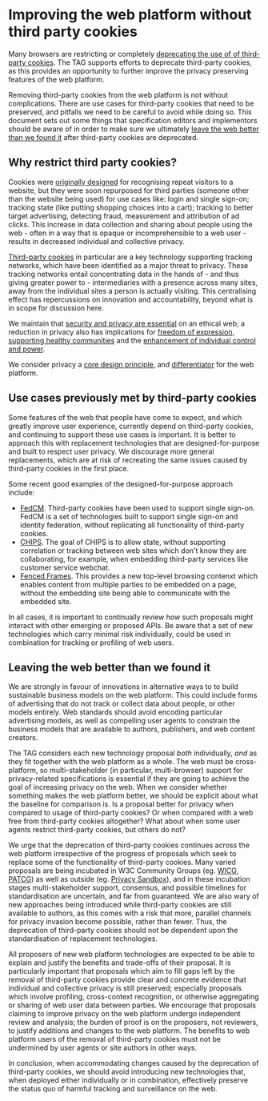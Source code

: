 # Improving the web platform without third party cookies

Many browsers are restricting or completely [deprecating the use of of third-party cookies](https://webkit.org/blog/10218/full-third-party-cookie-blocking-and-more/). The TAG supports efforts to deprecate third-party cookies, as this provides an opportunity to further improve the privacy preserving features of the web platform.

Removing third-party cookies from the web platform is not without complications. There are use cases for third-party cookies that need to be preserved, and pitfalls we need to be careful to avoid while doing so. This document sets out some things that specification editors and implementors should be aware of in order to make sure we ultimately [leave the web better than we found it](https://www.w3.org/TR/design-principles/#leave-the-web-better) after third-party cookies are deprecated.

## Why restrict third party cookies?

Cookies were [originally designed](https://www.rfc-editor.org/rfc/rfc2109.html) for recognising repeat visitors to a website, but they were soon repurposed for third parties (someone other than the website being used) for use cases like: login and single sign-on; tracking state (like putting shopping choices into a cart); tracking to better target advertising, detecting fraud, measurement and attribution of ad clicks. This increase in data collection and sharing about people using the web - often in a way that is opaque or incomprehensible to a web user - results in decreased individual and collective privacy.

[Third-party cookies](https://datatracker.ietf.org/doc/html/draft-ietf-httpbis-rfc6265bis-11#name-third-party-cookies) in particular are a key technology supporting tracking networks, which have been identified as a major threat to privacy. These tracking networks entail concentrating data in the hands of - and thus giving greater power to - intermediaries with a presence across many sites, away from the individual sites a person is actually visiting. This centralising effect has repercussions on innovation and accountability, beyond what is in scope for discussion here.

We maintain that [security and privacy are essential](https://w3ctag.github.io/ethical-web-principles/#privacy) on an ethical web; a reduction in privacy also has implications for [freedom of expression](https://w3ctag.github.io/ethical-web-principles/#expression), [supporting healthy communities](https://w3ctag.github.io/ethical-web-principles/#community) and the [enhancement of individual control and power](https://w3ctag.github.io/ethical-web-principles/#control). 

We consider privacy a [core design principle](https://www.w3.org/2001/tag/doc/unsanctioned-tracking/), and [differentiator](https://www.w3.org/2001/tag/doc/private-browsing-modes/) for the web platform.

## Use cases previously met by third-party cookies

Some features of the web that people have come to expect, and which greatly improve user experience, currently depend on third-party cookies, and continuing to support these use cases is important. It is better to approach this with replacement technologies that are designed-for-purpose and built to respect user privacy. We discourage more general replacements, which are at risk of recreating the same issues caused by third-party cookies in the first place.

Some recent good examples of the designed-for-purpose approach include:

* [FedCM](https://github.com/w3ctag/design-reviews/issues/718). Third-party cookies have been used to support single sign-on. FedCM is a set of technologies built to support single sign-on and identity federation, without replicating all functionality of third-party cookies.
* [CHIPS](https://github.com/w3ctag/design-reviews/issues/654). The goal of CHIPS is to allow state, without supporting correlation or tracking between web sites which don't know they are collaborating, for example, when embedding third-party services like customer service webchat.
* [Fenced Frames](https://github.com/w3ctag/design-reviews/issues/735). This provides a new top-level browsing contenxt which enables content from multiple parties to be embedded on a page, without the embedding site being able to communicate with the embedded site. 

In all cases, it is important to continually review how such proposals might interact with other emerging or proposed APIs. Be aware that a set of new technologies which carry minimal risk individually, could be used in combination for tracking or profiling of web users.

## Leaving the web better than we found it

We are strongly in favour of innovations in alternative ways to to build sustainable business models on the web platform. This could include forms of advertising that do not track or collect data about people, or other models entirely. Web standards should avoid encoding particular advertising models, as well as compelling user agents to constrain the business models that are available to authors, publishers, and web content creators.

The TAG considers each new technology proposal *both* individually, *and* as they fit together with the web platform as a whole. The web must be cross-platform, so multi-stakeholder (in particular, multi-browser) support for privacy-related specifications is essential if they are going to achieve the goal of increasing privacy on the web. When we consider whether something makes the web platform better, we should be explicit about what the baseline for comparison is. Is a proposal better for privacy when compared to usage of third-party cookies? Or when compared with a web free from third-party cookies altogether? What about when some user agents restrict third-party cookies, but others do not?

We urge that the deprecation of third-party cookies continues across the web platform irrespective of the progress of proposals which seek to replace some of the functionality of third-party cookies.
Many varied proposals are being incubated in W3C Community Groups (eg. [WICG](https://wicg.io/), [PATCG](https://patcg.github.io/)) as well as outside (eg. [Privacy Sandbox](https://www.privacysandbox.com/)), and in these incubation stages multi-stakeholder support, consensus, and possible timelines for standardisation are uncertain, and far from guaranteed. 
We are also wary of new approaches being introduced while third-party cookies are still available to authors, as this comes with a risk that more, parallel channels for privacy invasion become possible, rather than fewer. 
Thus, the deprecation of third-party cookies should not be dependent upon the standardisation of replacement technologies.

All proposers of new web platform technologies are expected to be able to explain and justify the benefits and trade-offs of their proposal. It is particularly important that proposals which aim to fill gaps left by the removal of third-party cookies provide clear and concrete evidence that individual and collective privacy is still preserved; especially proposals which involve profiling, cross-context recognition, or otherwise aggregating or sharing of web user data between parties. We encourage that proposals claiming to improve privacy on the web platform undergo independent review and analysis; the burden of proof is on the proposers, not reviewers, to justify additions and changes to the web platform. The benefits to web platform users of the removal of third-party cookies must not be undermined by user agents or site authors in other ways.

In conclusion, when accommodating changes caused by the deprecation of third-party cookies, we should avoid introducing new technologies that, when deployed either individually or in combination, effectively preserve the status quo of harmful tracking and surveillance on the web.
